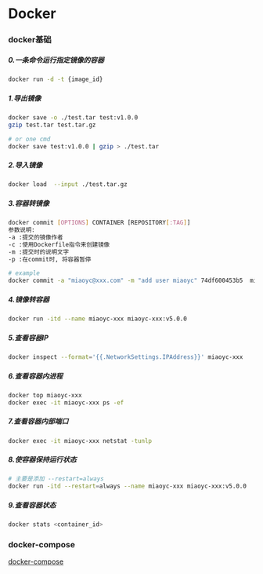 Docker
=

### docker基础
##### 0.一条命令运行指定镜像的容器
```bash
docker run -d -t {image_id}
```

##### 1.导出镜像
```bash
docker save -o ./test.tar test:v1.0.0
gzip test.tar test.tar.gz

# or one cmd
docker save test:v1.0.0 | gzip > ./test.tar
```

##### 2.导入镜像
```bash
docker load  --input ./test.tar.gz
```

##### 3.容器转镜像
```bash
docker commit [OPTIONS] CONTAINER [REPOSITORY[:TAG]]
参数说明:
-a :提交的镜像作者
-c :使用Dockerfile指令来创建镜像
-m :提交时的说明文字
-p :在commit时, 将容器暂停

# example
docker commit -a "miaoyc@xxx.com" -m "add user miaoyc" 74df600453b5  miaoyc-xxx:v5.0.0
```

##### 4.镜像转容器
```bash
docker run -itd --name miaoyc-xxx miaoyc-xxx:v5.0.0
```

##### 5.查看容器IP
```bash
docker inspect --format='{{.NetworkSettings.IPAddress}}' miaoyc-xxx
```

##### 6.查看容器内进程
```bash
docker top miaoyc-xxx
docker exec -it miaoyc-xxx ps -ef
```

##### 7.查看容器内部端口
```bash
docker exec -it miaoyc-xxx netstat -tunlp
```

##### 8.使容器保持运行状态
```bash
# 主要是添加 --restart=always
docker run -itd --restart=always --name miaoyc-xxx miaoyc-xxx:v5.0.0
```

##### 9.查看容器状态
```bash
docker stats <container_id>
```

### docker-compose
[docker-compose](./docker-compose.md)

